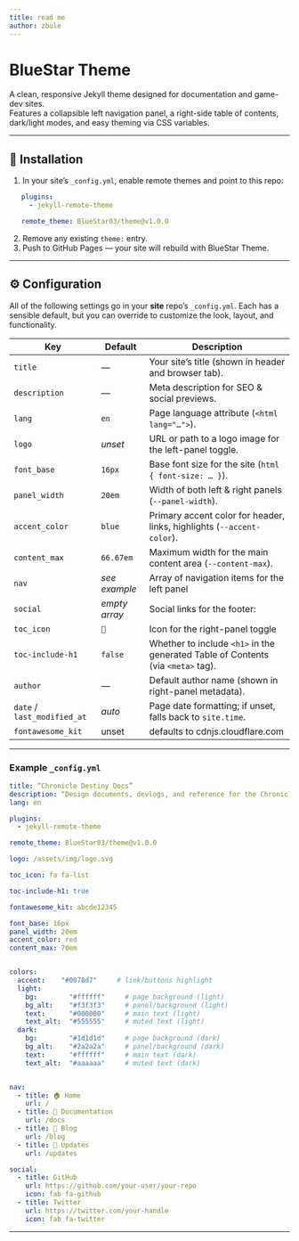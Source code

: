 ```yaml
---
title: read me
author: zbule
---
```


# BlueStar Theme

A clean, responsive Jekyll theme designed for documentation and game-dev sites.  
Features a collapsible left navigation panel, a right-side table of contents, dark/light modes, and easy theming via CSS variables.

---

## 🚀 Installation

1. In your site’s `_config.yml`, enable remote themes and point to this repo:

```yaml
   plugins:
     - jekyll-remote-theme

   remote_theme: BlueStar03/theme@v1.0.0
```

2. Remove any existing `theme:` entry.
4. Push to GitHub Pages — your site will rebuild with BlueStar Theme.

---

## ⚙️ Configuration

All of the following settings go in your **site** repo’s `_config.yml`. Each has a sensible default, but you can override to customize the look, layout, and functionality.

| Key                         | Default       | Description                                                                                                                                     |
| --------------------------- | ------------- | ----------------------------------------------------------------------------------------------------------------------------------------------- |
| `title`                     | *—*           | Your site’s title (shown in header and browser tab).                                                                                            |
| `description`               | *—*           | Meta description for SEO & social previews.                                                                                                     |
| `lang`                      | `en`          | Page language attribute (`<html lang="…">`).                                                                                                    |
| `logo`                      | *unset*       | URL or path to a logo image for the left-panel toggle.                                                                                          |
| `font_base`                 | `16px`        | Base font size for the site (`html { font-size: … }`).                                                                                          |
| `panel_width`               | `20em`        | Width of both left & right panels (`--panel-width`).                                                                                            |
| `accent_color`              | `blue`        | Primary accent color for header, links, highlights (`--accent-color`).                                                                          |
| `content_max`               | `66.67em`     | Maximum width for the main content area (`--content-max`).                                                                                      |
| `nav`                       | *see example* | Array of navigation items for the left panel |
| `social`                    | *empty array* | Social links for the footer:                  |
| `toc_icon`                  | `📑`          | Icon for the right-panel toggle                       |
| `toc-include-h1`            | `false`       | Whether to include `<h1>` in the generated Table of Contents (via `<meta>` tag).                                                                |
| `author`                    | *—*           | Default author name (shown in right-panel metadata).                                                                                            |
| `date` / `last_modified_at` | *auto*        | Page date formatting; if unset, falls back to `site.time`.                                                                                      |
| `fontawesome_kit`  | unset | defaults to cdnjs.cloudflare.com |

---

### Example `_config.yml`

```yaml
title: “Chronicle Destiny Docs”
description: “Design documents, devlogs, and reference for the Chronicle Destiny game.”
lang: en

plugins:
  - jekyll-remote-theme

remote_theme: BlueStar03/theme@v1.0.0

logo: /assets/img/logo.svg

toc_icon: fa fa-list

toc-include-h1: true

fontawesome_kit: abcde12345

font_base: 16px
panel_width: 20em
accent_color: red
content_max: 70em


colors:
  accent:    "#0078d7"     # link/buttons highlight
  light:
    bg:        "#ffffff"     # page background (light)
    bg_alt:    "#f3f3f3"     # panel/background (light)
    text:      "#000000"     # main text (light)
    text_alt:  "#555555"     # muted text (light)
  dark:
    bg:        "#1d1d1d"     # page background (dark)
    bg_alt:    "#2a2a2a"     # panel/background (dark)
    text:      "#ffffff"     # main text (dark)
    text_alt:  "#aaaaaa"     # muted text (dark)


nav:
  - title: 🏠 Home
    url: /
  - title: 📄 Documentation
    url: /docs
  - title: 📝 Blog
    url: /blog
  - title: 📰 Updates
    url: /updates

social:
  - title: GitHub
    url: https://github.com/your-user/your-repo
    icon: fab fa-github
  - title: Twitter
    url: https://twitter.com/your-handle
    icon: fab fa-twitter


```

---

